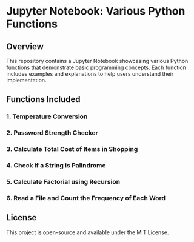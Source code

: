 # Jupyter Notebook: Various Python Functions

## Overview
This repository contains a Jupyter Notebook showcasing various Python functions that demonstrate basic programming concepts. Each function includes examples and explanations to help users understand their implementation.

## Functions Included

### 1. Temperature Conversion
### 2. Password Strength Checker
### 3. Calculate Total Cost of Items in Shopping
### 4. Check if a String is Palindrome
### 5. Calculate Factorial using Recursion
### 6. Read a File and Count the Frequency of Each Word


## License

This project is open-source and available under the MIT License.
